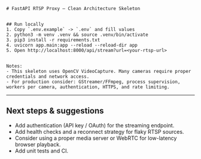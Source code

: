 ```
# FastAPI RTSP Proxy — Clean Architecture Skeleton


## Run locally
1. Copy `.env.example` -> `.env` and fill values
2. python3 -m venv .venv && source .venv/bin/activate
3. pip3 install -r requirements.txt
4. uvicorn app.main:app --reload --reload-dir app
5. Open http://localhost:8000/api/stream?url=<your-rtsp-url>


Notes:
- This skeleton uses OpenCV VideoCapture. Many cameras require proper credentials and network access.
- For production consider: GStreamer/FFmpeg, process supervision, workers per camera, authentication, HTTPS, and rate limiting.
```


---


## Next steps & suggestions
- Add authentication (API key / OAuth) for the streaming endpoint.
- Add health checks and a reconnect strategy for flaky RTSP sources.
- Consider using a proper media server or WebRTC for low-latency browser playback.
- Add unit tests and CI.